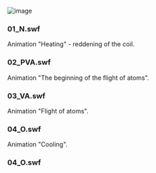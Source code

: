 ![image](https://github.com/user-attachments/assets/d73e2d40-79a9-4757-bd84-8cdd2737de0b)

### 01_N.swf
Animation "Heating" - reddening of the coil.

### 02_PVA.swf
Animation "The beginning of the flight of atoms".

### 03_VA.swf
Animation "Flight of atoms".

### 04_O.swf
Animation "Cooling".

### 04_O.swf
